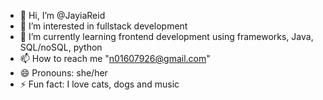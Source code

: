 - 👋 Hi, I’m @JayiaReid
- 👀 I’m interested in fullstack development
- 🌱 I’m currently learning frontend development using frameworks, Java, SQL/noSQL, python
- 📫 How to reach me "n01607926@gmail.com"
- 😄 Pronouns: she/her
- ⚡ Fun fact: I love cats, dogs and music

<!---
JayiaReid/JayiaReid is a ✨ special ✨ repository because its `README.md` (this file) appears on your GitHub profile.
You can click the Preview link to take a look at your changes.
--->
